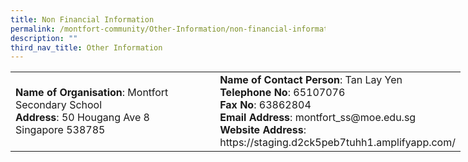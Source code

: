 ```yaml
---
title: Non Financial Information
permalink: /montfort-community/Other-Information/non-financial-information
description: ""
third_nav_title: Other Information
---
```

<table class="tg" style="undefined;table-layout: fixed; width: 720px;"><colgroup> <col style="width: 360px;" /> <col style="width: 360px;" /> </colgroup>
<tbody>
<tr>
<td class="tg-1wig"><strong>Name of Organisation</strong>: <span style="font-weight: normal;">Montfort Secondary School</span><br /><strong>Address</strong>: <span style="font-weight: normal;">50 Hougang Ave 8 </span><br /><span style="font-weight: normal;">Singapore 538785</span></td>
<td class="tg-amwm"><strong>Name of Contact Person</strong>: <span style="font-weight: 400;">Tan Lay Yen</span><br /><strong>Telephone No</strong>: <span style="font-weight: 400;">65107076</span><br /><strong>Fax No</strong>: <span style="font-weight: 400;">63862804</span><br /><strong>Email Address</strong>: <span style="font-weight: 400;">montfort_ss@moe.edu.sg</span><br /><strong>Website Address</strong>: <span style="font-weight: 400;">https://staging.d2ck5peb7tuhh1.amplifyapp.com/</span></td>
</tr>
</tbody>
</table>